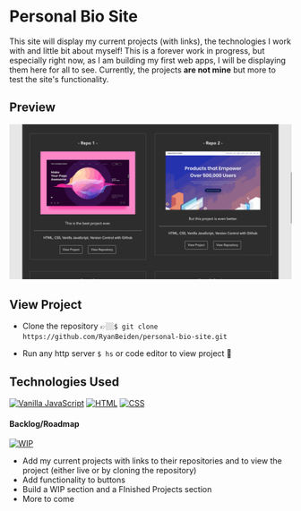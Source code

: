 # Personal Bio Site
This site will display my current projects (with links), the technologies I work with and little bit about myself! This is a forever work in progress, but especially right now, as I am building my first web apps, I will be displaying them here for all to see. Currently, the projects **are not mine** but more to test the site's functionality.

## Preview

![Demo of Personal Bio Site](personal-bio-site-demo.gif)

## View Project
- Clone the repository 👉🏼`$ git clone https://github.com/RyanBeiden/personal-bio-site.git`

- Run any http server `$ hs` or code editor to view project 👀

## Technologies Used
[![Vanilla JavaScript](https://img.shields.io/badge/-Vanilla%20JavaScript-2c9fcc?style=flat-square)](#) [![HTML](https://img.shields.io/badge/-HTML-2c9fcc?style=flat-square)](#) [![CSS](https://img.shields.io/badge/-CSS-2c9fcc?style=flat-square)](#)

#### Backlog/Roadmap

[![WIP](https://img.shields.io/badge/-Work%20In%20Progress-orange?style=flat-square)](#)

- Add my current projects with links to their repositories and to view the project (either live or by cloning the repository)
- Add functionality to buttons
- Build a WIP section and a FInished Projects section
- More to come
